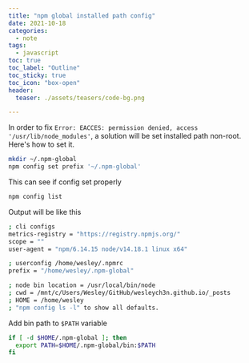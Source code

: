 ```yaml
---
title: "npm global installed path config"
date: 2021-10-18
categories:
  - note
tags:
  - javascript
toc: true
toc_label: "Outline"
toc_sticky: true
toc_icon: "box-open"
header:
  teaser: ./assets/teasers/code-bg.png

---
```


In order to fix `Error: EACCES: permission denied, access '/usr/lib/node_modules'`,
a solution will be set installed path non-root. Here's how to set it.

```bash
mkdir ~/.npm-global
npm config set prefix '~/.npm-global'
```

This can see if config set properly

```bash
npm config list
```

Output will be like this

```bash
; cli configs
metrics-registry = "https://registry.npmjs.org/"
scope = ""
user-agent = "npm/6.14.15 node/v14.18.1 linux x64"

; userconfig /home/wesley/.npmrc
prefix = "/home/wesley/.npm-global"

; node bin location = /usr/local/bin/node
; cwd = /mnt/c/Users/Wesley/GitHub/wesleych3n.github.io/_posts
; HOME = /home/wesley
; "npm config ls -l" to show all defaults.
```

Add bin path to `$PATH` variable

```bash
if [ -d $HOME/.npm-global ]; then
  export PATH=$HOME/.npm-global/bin:$PATH
fi
```

